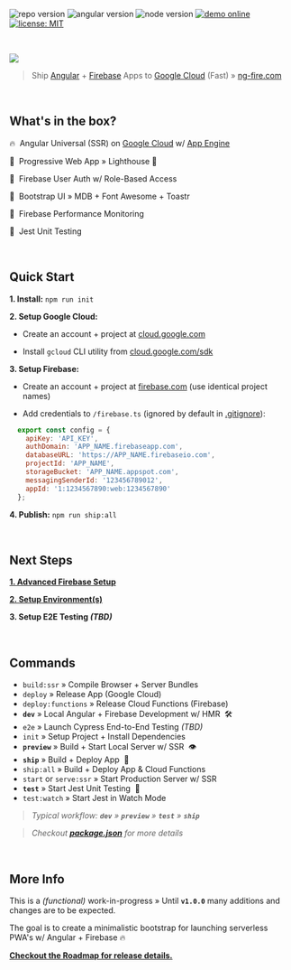 ![repo version](https://img.shields.io/badge/version-0.9.3-blueviolet)
![angular version](https://img.shields.io/badge/Angular-8.2.8-red)
![node version](https://img.shields.io/badge/node-10.15.3-green)
[![demo online](https://img.shields.io/badge/demo-online-ed1c46.svg)](https://ng-fire.com)
[![license: MIT](https://img.shields.io/badge/license-MIT-blue)](https://opensource.org/licenses/MIT)

<br>

<a href="https://ng-fire.com">
	<p><img src="https://ng-fire-universal.s3.amazonaws.com/img/feature-splash.png"></p>
</a>

> Ship [Angular](https://angular.io) + [Firebase](https://firebase.com) Apps to [Google Cloud](https://cloud.google.com) (Fast) » [ng-fire.com](https://ng-fire.com)

<br>

## What's in the box?
🔥 &nbsp;Angular Universal (SSR) on  [Google Cloud](https://cloud.google.com) w/ [App Engine](https://cloud.google.com/appengine)

🚦 &nbsp;Progressive Web App » Lighthouse 💯

🔑 &nbsp;Firebase User Auth w/ Role-Based Access

🥾 &nbsp;Bootstrap UI » MDB + Font Awesome + Toastr

🧩 &nbsp;Firebase Performance Monitoring

🧪 &nbsp;Jest Unit Testing

<br>

## Quick Start
**1. Install:** `npm run init`

**2. Setup Google Cloud:**
- Create an account + project at [cloud.google.com](https://cloud.google.com)

- Install `gcloud` CLI utility from [cloud.google.com/sdk](https://cloud.google.com/sdk)

**3. Setup Firebase:**
- Create an account + project at [firebase.com](https://firebase.com) (use identical project names)

- Add credentials to `/firebase.ts` (ignored by default in [.gitignore](https://github.com/jrodl3r/ng-fire-universal/blob/master/.gitignore)):

```javascript
  export const config = {
    apiKey: 'API_KEY',
    authDomain: 'APP_NAME.firebaseapp.com',
    databaseURL: 'https://APP_NAME.firebaseio.com',
    projectId: 'APP_NAME',
    storageBucket: 'APP_NAME.appspot.com',
    messagingSenderId: '123456789012',
    appId: '1:1234567890:web:1234567890'
  };
```

**4. Publish:** `npm run ship:all`

<br>

## Next Steps
**[1. Advanced Firebase Setup](https://github.com/jrodl3r/ng-fire-universal/blob/master/docs/01-Setup_Firebase.md)**

**[2. Setup Environment(s)](https://github.com/jrodl3r/ng-fire-universal/blob/master/docs/02-Setup_Environments.md)**

**3. Setup E2E Testing _(TBD)_**

<br>

## Commands
- `build:ssr` » Compile Browser + Server Bundles
- `deploy` » Release App (Google Cloud)
- `deploy:functions` » Release Cloud Functions (Firebase)
- **`dev`** » Local Angular + Firebase Development w/ HMR &nbsp;🛠
- `e2e` » Launch Cypress End-to-End Testing _(TBD)_
- `init` » Setup Project + Install Dependencies
- **`preview`** » Build + Start Local Server w/ SSR &nbsp;👁
- **`ship`** » Build + Deploy App &nbsp;🚀
- `ship:all` » Build + Deploy App & Cloud Functions
- `start` or `serve:ssr` » Start Production Server w/ SSR
- **`test`** » Start Jest Unit Testing &nbsp;🧪
- `test:watch` » Start Jest in Watch Mode

>_Typical workflow: **`dev`** » **`preview`** » **`test`** » **`ship`**_

>_Checkout **[package.json](https://github.com/jrodl3r/ng-fire-universal/blob/master/package.json)** for more details_


<br>

## More Info
This is a _(functional)_ work-in-progress » Until **`v1.0.0`** many additions and changes are to be expected.

The goal is to create a minimalistic bootstrap for launching serverless PWA's w/ Angular + Firebase 🔥

**[Checkout the Roadmap for release details.](https://github.com/jrodl3r/ng-fire-universal/issues/1)**
